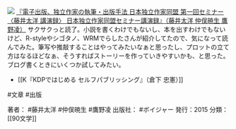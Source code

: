 
[![](https://images-fe.ssl-images-amazon.com/images/I/41%2BEoiHhSeL._SL160_.jpg)](http://www.amazon.co.jp/exec/obidos/ASIN/B013G98G2K/choiyaki81-22/ref=nosim)
[『電子出版、独立作家の執筆・出版手法 日本独立作家同盟 第一回セミナー〈藤井太洋 講演録〉 日本独立作家同盟セミナー講演録』（藤井太洋 仲俣暁生 鷹野凌）](http://www.amazon.co.jp/exec/obidos/ASIN/B013G98G2K/choiyaki81-22/ref=nosim)
サクサクっと読了。小説を書くわけでもないし、本を出すわけでもないけど、R-styleやシゴタノ、WRMでらしたさんが紹介してたので、気になって読んでみた。筆写や推敲することはやってみたいなぁと思ったし、プロットの立て方はなるほどなぁ、そうすればストーリーを作っていきやすいかも、と思った。ブログ書くときにいくつか試してみたい。

- [[K『KDPではじめる セルフパブリッシング』（倉下 忠憲）]]

#文章 #出版 

著者： #藤井太洋 #仲俣暁生 #鷹野凌 
出版社： #ボイジャー
発行：2015
分類：[[90文学]]
